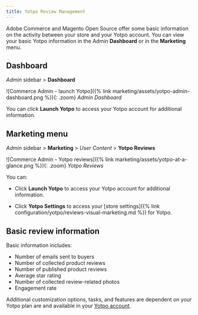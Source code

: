 ```yaml
---
title: Yotpo Review Management
---
```


Adobe Commerce and Magento Open Source offer some basic information on the activity between your store and your Yotpo account. You can view your basic Yotpo information in the Admin **Dashboard** or in the **Marketing** menu.

## Dashboard

_Admin_ sidebar > **Dashboard**

![Commerce Admin - launch Yotpo]({% link marketing/assets/yotpo-admin-dashboard.png %}){: .zoom}
_Admin Dashboard_

You can click **Launch Yotpo** to access your Yotpo account for additional information.

## Marketing menu

_Admin_ sidebar > **Marketing** > _User Content_ > **Yotpo Reviews**

![Commerce Admin - Yotpo reviews]({% link marketing/assets/yotpo-at-a-glance.png %}){: .zoom}
_Yotpo Reviews_

You can:

- Click **Launch Yotpo** to access your Yotpo account for additional information.

- Click **Yotpo Settings** to access your [store settings]({% link configuration/yotpo/reviews-visual-marketing.md %}) for Yotpo.

## Basic review information

Basic information includes:

- Number of emails sent to buyers
- Number of collected product reviews
- Number of published product reviews
- Average star rating
- Number of collected review-related photos
- Engagement rate

Additional customization options, tasks, and features are dependent on your Yotpo plan are and available in your [Yotpo account](https://yap.yotpo.com/#/home).

